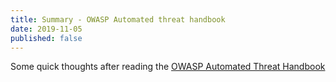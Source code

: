 ```yaml
---
title: Summary - OWASP Automated threat handbook
date: 2019-11-05
published: false
---
```


Some quick thoughts after reading the [OWASP Automated Threat Handbook](https://www.owasp.org/images/3/33/Automated-threat-handbook.pdf)
